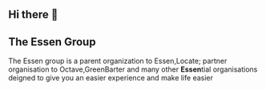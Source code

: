 ## Hi there 👋

<!--

**Here are some ideas to get you started:**

🙋‍♀️ A short introduction - what is your organization all about?
🌈 Contribution guidelines - how can the community get involved?
👩‍💻 Useful resources - where can the community find your docs? Is there anything else the community should know?
🍿 Fun facts - what does your team eat for breakfast?
🧙 Remember, you can do mighty things with the power of [Markdown](https://docs.github.com/github/writing-on-github/getting-started-with-writing-and-formatting-on-github/basic-writing-and-formatting-syntax)
-->

<h2> The Essen Group</h2>
<p>The Essen group is a parent organization to Essen,Locate; partner organisation to Octave,GreenBarter and many other <b>Essen</b>tial organisations deigned to give you an easier experience and make life easier</p>
